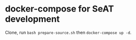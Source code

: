 # docker-compose for SeAT development

Clone, run `bash prepare-source.sh` then `docker-compose up -d`.

